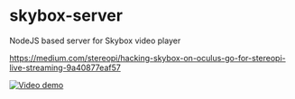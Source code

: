 # skybox-server
NodeJS based server for Skybox video player

https://medium.com/stereopi/hacking-skybox-on-oculus-go-for-stereopi-live-streaming-9a40877eaf57

[![Video demo](http://img.youtube.com/vi/MLPNXmZI8-8/0.jpg)](https://youtu.be/MLPNXmZI8-8)
